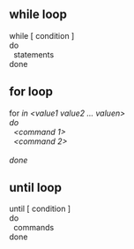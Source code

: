 ## while loop

while [ condition ] <br>
do<br>
&nbsp;&nbsp;statements<br>
done<br>

## for loop

for <var> in <value1 value2 ... valuen><br>
do<br>
&nbsp;&nbsp;<command 1><br>
&nbsp;&nbsp;<command 2><br>
&nbsp;&nbsp;<etc><br>
done<br>

## until loop

until [ condition ]<br>
do<br>
&nbsp;&nbsp;commands<br>
done<br>
